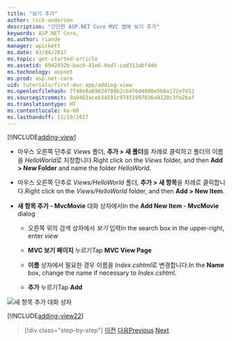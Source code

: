 ```yaml
---
title: "보기 추가"
author: rick-anderson
description: "간단한 ASP.NET Core MVC 앱에 보기 추가"
keywords: ASP.NET Core,
ms.author: riande
manager: wpickett
ms.date: 03/04/2017
ms.topic: get-started-article
ms.assetid: 6942432b-bac0-41e6-9ad7-cad313abf4db
ms.technology: aspnet
ms.prod: asp.net-core
uid: tutorials/first-mvc-app/adding-view
ms.openlocfilehash: 7f48e8a89034708b2cb4f6d4898e5b6a172e7452
ms.sourcegitcommit: 9a9483aceb34591c97451997036a9120c3fe2baf
ms.translationtype: HT
ms.contentlocale: ko-KR
ms.lasthandoff: 11/10/2017
---
```

[!INCLUDE[adding-view](../../includes/mvc-intro/adding_view1.md)]

* <span data-ttu-id="bd601-104">마우스 오른쪽 단추로 *Views* 폴더, **추가 > 새 폴더**를 차례로 클릭하고 폴더의 이름을 *HelloWorld*로 지정합니다.</span><span class="sxs-lookup"><span data-stu-id="bd601-104">Right click on the *Views* folder, and then **Add > New Folder** and name the folder *HelloWorld*.</span></span>

* <span data-ttu-id="bd601-105">마우스 오른쪽 단추로 *Views/HelloWorld* 폴더, **추가 > 새 항목**을 차례로 클릭합니다.</span><span class="sxs-lookup"><span data-stu-id="bd601-105">Right click on the *Views/HelloWorld* folder, and then **Add > New Item**.</span></span>

* <span data-ttu-id="bd601-106">**새 항목 추가 - MvcMovie** 대화 상자에서</span><span class="sxs-lookup"><span data-stu-id="bd601-106">In the **Add New Item - MvcMovie** dialog</span></span>

  * <span data-ttu-id="bd601-107">오른쪽 위의 검색 상자에서 *보기* 입력</span><span class="sxs-lookup"><span data-stu-id="bd601-107">In the search box in the upper-right, enter *view*</span></span>

  * <span data-ttu-id="bd601-108">**MVC 보기 페이지** 누르기</span><span class="sxs-lookup"><span data-stu-id="bd601-108">Tap **MVC View Page**</span></span>

  * <span data-ttu-id="bd601-109">**이름** 상자에서 필요한 경우 이름을 *Index.cshtml*로 변경합니다.</span><span class="sxs-lookup"><span data-stu-id="bd601-109">In the **Name** box, change the name if necessary to *Index.cshtml*.</span></span>

  * <span data-ttu-id="bd601-110">**추가** 누르기</span><span class="sxs-lookup"><span data-stu-id="bd601-110">Tap **Add**</span></span>

![새 항목 추가 대화 상자](adding-view/_static/add_view.png)

[!INCLUDE[adding-view22](../../includes/mvc-intro/adding_view2.md)]

>[!div class="step-by-step"]
<span data-ttu-id="bd601-112">[이전](adding-controller.md)
[다음](adding-model.md)</span><span class="sxs-lookup"><span data-stu-id="bd601-112">[Previous](adding-controller.md)
[Next](adding-model.md)</span></span>
